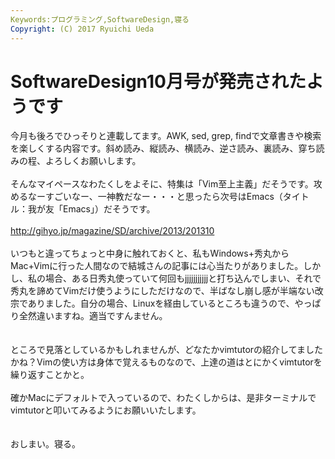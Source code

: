 ```yaml
---
Keywords:プログラミング,SoftwareDesign,寝る
Copyright: (C) 2017 Ryuichi Ueda
---
```

# SoftwareDesign10月号が発売されたようです
今月も後ろでひっそりと連載してます。AWK, sed, grep, findで文章書きや検索を楽しくする内容です。斜め読み、縦読み、横読み、逆さ読み、裏読み、穿ち読みの程、よろしくお願いします。<br />
<br />
そんなマイペースなわたくしをよそに、特集は「Vim至上主義」だそうです。攻めるなーすごいなー、一神教だなー・・・と思ったら次号はEmacs（タイトル：我が友「Emacs」）だそうです。<br />
<br />
<a target="_blank" href="http://gihyo.jp/magazine/SD/archive/2013/201310">http://gihyo.jp/magazine/SD/archive/2013/201310</a><br />
<br />
いつもと違ってちょっと中身に触れておくと、私もWindows+秀丸からMac+Vimに行った人間なので結城さんの記事には心当たりがありました。しかし、私の場合、ある日秀丸使っていて何回もjjjjjjjjjjjと打ち込んでしまい、それで秀丸を諦めてVimだけ使うようにしただけなので、半ばなし崩し感が半端ない改宗でありました。自分の場合、Linuxを経由しているところも違うので、やっぱり全然違いますね。適当ですんません。<br />
<br />
<br />
ところで見落としているかもしれませんが、どなたかvimtutorの紹介してましたかね？Vimの使い方は身体で覚えるものなので、上達の道はとにかくvimtutorを繰り返すことかと。<br />
<br />
確かMacにデフォルトで入っているので、わたくしからは、是非ターミナルでvimtutorと叩いてみるようにお願いいたします。<br />
<br />
<br />
おしまい。寝る。
